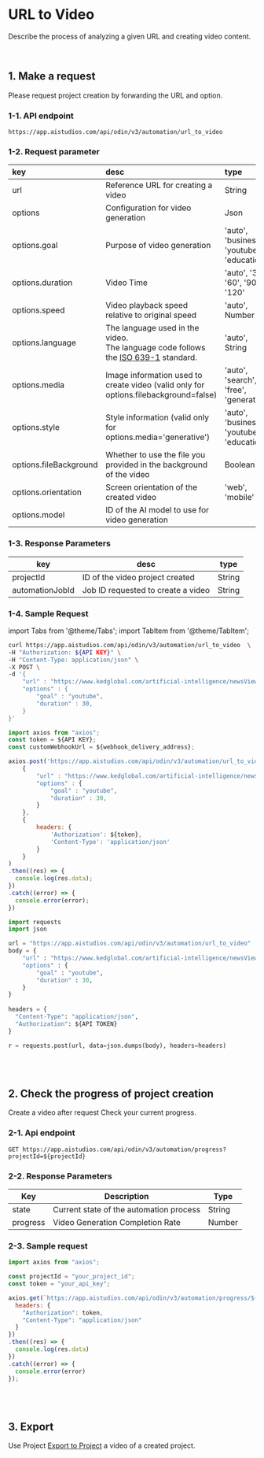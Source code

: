 # URL to Video
Describe the process of analyzing a given URL and creating video content.

<br/>

## 1. Make a request
Please request project creation by forwarding the URL and option.

### 1-1. API endpoint
```http
https://app.aistudios.com/api/odin/v3/automation/url_to_video
```

### 1-2. Request parameter
| key | desc | type | required | default | 
| :--- | :--- | :--- | :--- | :--- | 
| url | Reference URL for creating a video | String | true | - | 
| options | Configuration for video generation | Json | false | {} |
| options.goal | Purpose of video generation | 'auto', 'business', 'youtube', 'education' | false | 'business' |
| options.duration | Video Time | 'auto', '30', '60', '90', '120' | false | 'auto' |
| options.speed | Video playback speed relative to original speed | 'auto', Number | false | - |
| options.language | The language used in the video. <br/>The language code follows the [ISO 639-1](https://www.loc.gov/standards/iso639-2/php/code_list.php) standard. | 'auto', String | false | - |
| options.media | Image information used to create video (valid only for options.filebackground=false) | 'auto', 'search', 'free', 'generative' | false | - |
| options.style | Style information (valid only for options.media='generative') | 'auto', 'business', 'youtube', 'education' | false | - |
| options.fileBackground | Whether to use the file you provided in the background of the video | Boolean | false | true |
| options.orientation | Screen orientation of the created video | 'web', 'mobile' | false | 'web' |
| options.model | ID of the AI model to use for video generation |  |  |  |

### 1-3. Response Parameters
| key | desc | type |
| --- | --- | --- |
| projectId | ID of the video project created | String |
| automationJobId | Job ID requested to create a video | String | 

### 1-4. Sample Request

import Tabs from '@theme/Tabs';
import TabItem from '@theme/TabItem';

<Tabs>
<TabItem value="curl" label="cURL">

```bash
curl https://app.aistudios.com/api/odin/v3/automation/url_to_video  \
-H "Authorization: ${API KEY}" \
-H "Content-Type: application/json" \
-X POST \
-d '{
    "url" : "https://www.kedglobal.com/artificial-intelligence/newsView/ked202411280004",
    "options" : {
        "goal" : "youtube",
        "duration" : 30, 
    }
}'
```

</TabItem>
<TabItem value="js" label="Node.js">

```js
import axios from "axios"; 
const token = ${API KEY};
const customWebhookUrl = ${webhook_delivery_address};

axios.post('https://app.aistudios.com/api/odin/v3/automation/url_to_video', 
    {
        "url" : "https://www.kedglobal.com/artificial-intelligence/newsView/ked202411280004",
        "options" : {
            "goal" : "youtube",
            "duration" : 30, 
        }
    }, 
    {
        headers: {
            'Authorization': ${token},
            'Content-Type': 'application/json'
        }
    }
)
.then((res) => {
  console.log(res.data);
})
.catch((error) => {
  console.error(error);
})
```

</TabItem>
<TabItem value="py" label="Python">

```py
import requests
import json

url = "https://app.aistudios.com/api/odin/v3/automation/url_to_video"
body = {
    "url" : "https://www.kedglobal.com/artificial-intelligence/newsView/ked202411280004",
    "options" : {
        "goal" : "youtube",
        "duration" : 30, 
    }
}
    
headers = {
  "Content-Type": "application/json",
  "Authorization": ${API TOKEN}
}

r = requests.post(url, data=json.dumps(body), headers=headers)
```

</TabItem>
</Tabs>

<br/>
<br/>

## 2. Check the progress of project creation
Create a video after request Check your current progress.

### 2-1. Api endpoint
```http
GET https://app.aistudios.com/api/odin/v3/automation/progress?projectId=${projectId}
```

### 2-2. Response Parameters
| Key | Description | Type |
| --- | --- | --- |
| state | Current state of the automation process | String |
| progress | Video Generation Completion Rate | Number |

### 2-3. Sample request
```jsx
import axios from "axios";

const projectId = "your_project_id";
const token = "your_api_key";

axios.get(`https://app.aistudios.com/api/odin/v3/automation/progress/${projectId}`, {}, {
  headers: {
    "Authorization": token,
    "Content-Type": "application/json"
  }
})
.then((res) => {
  console.log(res.data)
})
.catch((error) => {
  console.error(error)
});
```
<br/>
<br/>

## 3. Export
Use Project [Export to Project](/aistudioV3/reference/export-project) a video of a created project.